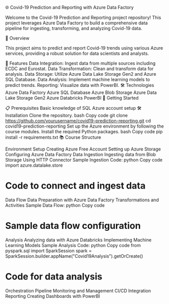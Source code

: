 🌐 Covid-19 Prediction and Reporting with Azure Data Factory




Welcome to the Covid-19 Prediction and Reporting project repository! This project leverages Azure Data Factory to build a comprehensive data pipeline for ingesting, transforming, and analyzing Covid-19 data.

🚀 Overview

This project aims to predict and report Covid-19 trends using various Azure services, providing a robust solution for data scientists and analysts.

🔧 Features
Data Integration: Ingest data from multiple sources including ECDC and Eurostat.
Data Transformation: Clean and transform data for analysis.
Data Storage: Utilize Azure Data Lake Storage Gen2 and Azure SQL Database.
Data Analysis: Implement machine learning models to predict trends.
Reporting: Visualize data with PowerBI.
🛠 Technologies
 Azure Data Factory
 Azure SQL Database
 Azure Blob Storage
 Azure Data Lake Storage Gen2
 Azure Databricks
 PowerBI
📂 Getting Started

📋 Prerequisites
Basic knowledge of SQL
Azure account setup
🛠 Installation
Clone the repository.
bash
Copy code
git clone https://github.com/yourusername/covid19-prediction-reporting.git
cd covid19-prediction-reporting
Set up the Azure environment by following the course modules.
Install the required Python packages.
bash
Copy code
pip install -r requirements.txt
📚 Course Structure

Environment Setup
Creating Azure Free Account
Setting up Azure Storage
Configuring Azure Data Factory
Data Ingestion
Ingesting data from Blob Storage
Using HTTP Connector
Sample Ingestion Code:
python
Copy code
import azure.datalake.store
# Code to connect and ingest data
Data Flow
Data Preparation with Azure Data Factory
Transformations and Activities
Sample Data Flow:
python
Copy code
# Sample data flow configuration
Analysis
Analyzing data with Azure Databricks
Implementing Machine Learning Models
Sample Analysis Code:
python
Copy code
from pyspark.sql import SparkSession
spark = SparkSession.builder.appName("Covid19Analysis").getOrCreate()
# Code for data analysis
Orchestration
Pipeline Monitoring and Management
CI/CD Integration
Reporting
Creating Dashboards with PowerBI
